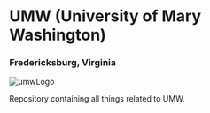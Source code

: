 # UMW (University of Mary Washington)
### Fredericksburg, Virginia
![umwLogo](https://i1.rgstatic.net/ii/institution.image/AS%3A267461692198960%401440779245069_l)

Repository containing all things related to UMW.
